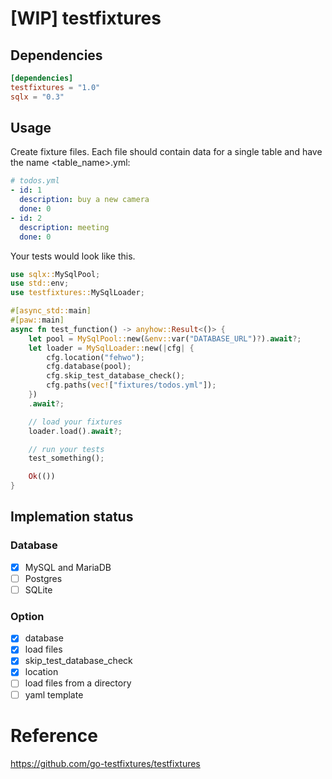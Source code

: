 # [WIP] testfixtures

## Dependencies

```toml
[dependencies]
testfixtures = "1.0"
sqlx = "0.3"
```

## Usage

Create fixture files. Each file should contain data for a single table and have the name <table_name>.yml:

```yml
# todos.yml
- id: 1
  description: buy a new camera
  done: 0
- id: 2
  description: meeting
  done: 0
```

Your tests would look like this.

```rust
use sqlx::MySqlPool;
use std::env;
use testfixtures::MySqlLoader;

#[async_std::main]
#[paw::main]
async fn test_function() -> anyhow::Result<()> {
    let pool = MySqlPool::new(&env::var("DATABASE_URL")?).await?;
    let loader = MySqlLoader::new(|cfg| {
        cfg.location("fehwo");
        cfg.database(pool);
        cfg.skip_test_database_check();
        cfg.paths(vec!["fixtures/todos.yml"]);
    })
    .await?;

    // load your fixtures
    loader.load().await?;

    // run your tests
    test_something();

    Ok(())
}

```

## Implemation status
### Database
- [x] MySQL and MariaDB
- [ ] Postgres
- [ ] SQLite

### Option
- [x] database
- [x] load files
- [x] skip_test_database_check
- [x] location
- [ ] load files from a directory
- [ ] yaml template

# Reference
https://github.com/go-testfixtures/testfixtures
